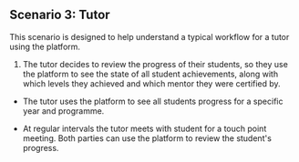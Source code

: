 ## Scenario 3: Tutor

This scenario is designed to help understand a typical workflow for a tutor using the platform.

1. The tutor decides to review the progress of their students, so they use the platform to see the state of all student achievements, along with which levels they achieved and which mentor they were certified by.

* The tutor uses the platform to see all students progress for a specific year and programme.

* At regular intervals the tutor meets with student for a touch point meeting. Both parties can use the platform to review the student's progress.


